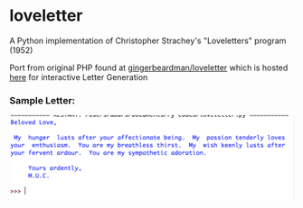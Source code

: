 # loveletter
A Python implementation of Christopher Strachey's "Loveletters" program (1952) 

Port from original PHP found at [gingerbeardman/loveletter](https://github.com/gingerbeardman/loveletter) which is hosted [here](http://www.gingerbeardman.com/loveletter/) for interactive Letter Generation 

### Sample Letter:

![loveletter](loveletter.png)
